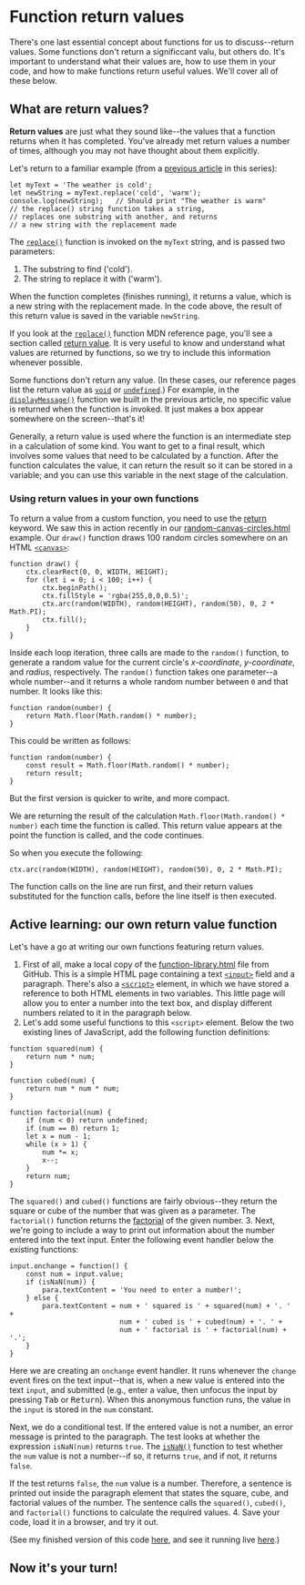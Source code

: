 # Function return values

There's one last essential concept about functions for us to discuss--return values. Some functions don't return a significcant valu, but others do. It's important to understand what their values are, how to use them in your code, and how to make functions return useful values. We'll cover all of these below.

## What are return values?

**Return values** are just what they sound like--the values that a function returns when it has completed. You've already met return values a number of times, although you may not have thought about them explicitly.

Let's return to a familiar example (from a [previous article](https://github.com/AndrewSRea/My_Learning_Port/tree/main/JavaScript/JS_Building_Blocks/Functions#functions----reusable-blocks-of-code) in this series):
```
let myText = 'The weather is cold';
let newString = myText.replace('cold', 'warm');
console.log(newString);   // Should print "The weather is warm"
// the replace() string function takes a string,
// replaces one substring with another, and returns
// a new string with the replacement made
```
The [`replace()`](https://developer.mozilla.org/en-US/docs/Web/JavaScript/Reference/Global_Objects/String/replace) function is invoked on the `myText` string, and is passed two parameters:

1. The substring to find ('cold').
2. The string to replace it with ('warm').

When the function completes (finishes running), it returns a value, which is a new string with the replacement made. In the code above, the result of this return value is saved in the variable `newString`.

If you look at the [`replace()`](https://developer.mozilla.org/en-US/docs/Web/JavaScript/Reference/Global_Objects/String/replace) function MDN reference page, you'll see a section called [return value](https://developer.mozilla.org/en-US/docs/Web/JavaScript/Reference/Global_Objects/String/replace#return_value). It is very useful to know and understand what values are returned by functions, so we try to include this information whenever possible.

Some functions don't return any value. (In these cases, our reference pages list the return value as [`void`](https://developer.mozilla.org/en-US/docs/Web/JavaScript/Reference/Operators/void) or [`undefined`](https://developer.mozilla.org/en-US/docs/Glossary/undefined).) For example, in the [`displayMessage()`](https://github.com/AndrewSRea/My_Learning_Port/blob/98056a6a25062e1e52a5b61f3697782c1508c5b3/JavaScript/JS_Building_Blocks/Build_Your_Function/function-start.html#L51) function we built in the previous article, no specific value is returned when the function is invoked. It just makes a box appear somewhere on the screen--that's it!

Generally, a return value is used where the function is an intermediate step in a calculation of some kind. You want to get to a final result, which involves some values that need to be calculated by a function. After the function calculates the value, it can return the result so it can be stored in a variable; and you can use this variable in the next stage of the calculation.

### Using return values in your own functions

To return a value from a custom function, you need to use the [return](https://developer.mozilla.org/en-US/docs/Web/JavaScript/Reference/Statements/return) keyword. We saw this in action recently in our [random-canvas-circles.html](https://github.com/AndrewSRea/My_Learning_Port/blob/main/JavaScript/JS_Building_Blocks/Looping_Code/random-canvas-circles.html) example. Our `draw()` function draws 100 random circles somewhere on an HTML [`<canvas>`](https://developer.mozilla.org/en-US/docs/Web/HTML/Element/canvas):
```
function draw() {
    ctx.clearRect(0, 0, WIDTH, HEIGHT);
    for (let i = 0; i < 100; i++) {
        ctx.beginPath();
        ctx.fillStyle = 'rgba(255,0,0,0.5)';
        ctx.arc(random(WIDTH), random(HEIGHT), random(50), 0, 2 * Math.PI);
        ctx.fill();
    }
}
```
Inside each loop iteration, three calls are made to the `random()` function, to generate a random value for the current circle's *x-coordinate*, *y-coordinate*, and *radius*, respectively. The `random()` function takes one parameter--a whole number--and it returns a whole random number between `0` and that number. It looks like this:
```
function random(number) {
    return Math.floor(Math.random() * number);
}
```
This could be written as follows:
```
function random(number) {
    const result = Math.floor(Math.random() * number);
    return result;
}
```
But the first version is quicker to write, and more compact.

We are returning the result of the calculation `Math.floor(Math.random() * number)` each time the function is called. This return value appears at the point the function is called, and the code continues.

So when you execute the following:
```
ctx.arc(random(WIDTH), random(HEIGHT), random(50), 0, 2 * Math.PI);
```
The function calls on the line are run first, and their return values substituted for the function calls, before the line itself is then executed.

## Active learning: our own return value function

Let's have a go at writing our own functions featuring return values.

1. First of all, make a local copy of the [function-library.html](https://github.com/mdn/learning-area/blob/master/javascript/building-blocks/functions/function-library.html) file from GitHub. This is a simple HTML page containing a text [`<input>`](https://developer.mozilla.org/en-US/docs/Web/HTML/Element/input) field and a paragraph. There's also a [`<script>`](https://developer.mozilla.org/en-US/docs/Web/HTML/Element/script) element, in which we have stored a reference to both HTML elements in two variables. This little page will allow you to enter a number into the text box, and display different numbers related to it in the paragraph below.
2. Let's add some useful functions to this `<script>` element. Below the two existing lines of JavaScript, add the following function definitions:
```
function squared(num) {
    return num * num;
}

function cubed(num) {
    return num * num * num;
}

function factorial(num) {
    if (num < 0) return undefined;
    if (num == 0) return 1;
    let x = num - 1;
    while (x > 1) {
        num *= x;
        x--;
    }
    return num;
}
```
The `squared()` and `cubed()` functions are fairly obvious--they return the square or cube of the number that was given as a parameter. The `factorial()` function returns the [factorial](https://en.wikipedia.org/wiki/Factorial) of the given number.
3. Next, we're going to include a way to print out information about the number entered into the text input. Enter the following event handler below the existing functions:
```
input.onchange = function() {
    const num = input.value;
    if (isNaN(num)) {
        para.textContent = 'You need to enter a number!';
    } else {
        para.textContent = num + ' squared is ' + squared(num) + '. ' +
                           num + ' cubed is ' + cubed(num) + '. ' +
                           num + ' factorial is ' + factorial(num) + '.';
    }
}
```
Here we are creating an `onchange` event handler. It runs whenever the `change` event fires on the text input--that is, when a new value is entered into the text `input`, and submitted (e.g., enter a value, then unfocus the input by pressing <kbd>Tab</kbd> or <kbd>Return</kbd>). When this anonymous function runs, the value in the `input` is stored in the `num` constant.

Next, we do a conditional test. If the entered value is not a number, an error message is printed to the paragraph. The test looks at whether the expression `isNaN(num)` returns `true`. The [`isNaN()`](https://developer.mozilla.org/en-US/docs/Web/JavaScript/Reference/Global_Objects/isNaN) function to test whether the `num` value is not a number--if so, it returns `true`, and if not, it returns `false`.

If the test returns `false`, the `num` value is a number. Therefore, a sentence is printed out inside the paragraph element that states the square, cube, and factorial values of the number. The sentence calls the `squared()`, `cubed()`, and `factorial()` functions to calculate the required values.
4. Save your code, load it in a browser, and try it out.

(See my finished version of this code [here](https://github.com/AndrewSRea/My_Learning_Port/blob/main/JavaScript/JS_Building_Blocks/Function_Return_Values/function-library.html), and see it running live [here]().)

## Now it's your turn!